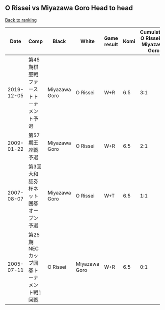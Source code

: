 ## O Rissei vs Miyazawa Goro Head to head

[Back to ranking](../../index.md)




| **Date** | **Comp** | **Black** | **White** | **Game result** | **Komi** | **Cumulative O Rissei vs Miyazawa Goro** | **O Rissei streak** | **Miyazawa Goro streak** | 
| --- | --- | --- | --- | --- | --- | --- | --- | --- |
| 2019-12-05 | 第45期棋聖戦ファーストトーナメント予選 | Miyazawa Goro | O Rissei | W+R | 6.5 | 3:1 | 3 | 0 | 
| 2009-01-22 | 第57期王座戦予選 | Miyazawa Goro | O Rissei | W+R | 6.5 | 2:1 | 2 | 0 | 
| 2007-08-07 | 第3回大和証券杯ネット囲碁オープン予選 | Miyazawa Goro | O Rissei | W+T | 6.5 | 1:1 | 1 | 0 | 
| 2005-07-11 | 第25期NECカップ囲碁トーナメント戦1回戦 | O Rissei | Miyazawa Goro | W+R | 6.5 | 0:1 | 0 | 1 |




